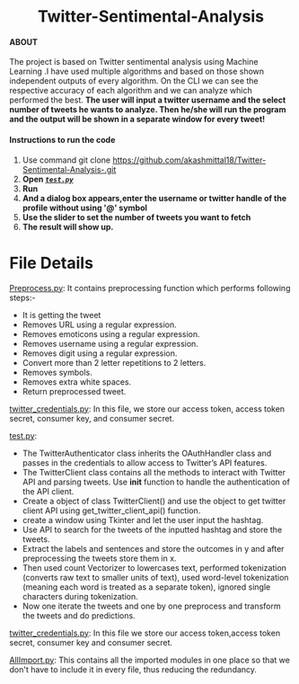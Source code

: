 
<h1 align="center">Twitter-Sentimental-Analysis</h1>

#### ABOUT

The project is based on Twitter sentimental analysis using Machine Learning .I have used multiple algorithms and based on those shown independent outputs of every algorithm. On the CLI we can see the respective accuracy of each algorithm and we can analyze which performed the best. **The user will input a twitter username and the select number of tweets he wants to analyze. Then he/she will run the program and the output will be shown in a separate window for every tweet!**

#### Instructions to run the code
1. Use command git clone https://github.com/akashmittal18/Twitter-Sentimental-Analysis-.git
2. **Open [_`test.py`_](https://github.com/akashmittal18/Twitter-Sentimental-Analysis-/blob/master/test.py)**
3. **Run**
4. **And a dialog box appears,enter the username or twitter handle of the profile without using '@' symbol**
5. **Use the slider to set the number of tweets you want to fetch**
6. **The result will show up.**

# File Details

<a href="https://github.com/akashmittal18/Twitter-Sentimental-Analysis-/blob/master/PreProcess.py">Preprocess.py</a>: It contains preprocessing function which performs following steps:- 
- It is getting the tweet  
- Removes URL using a regular expression.
- Removes emoticons using a regular expression.
- Removes username using a regular expression.
- Removes digit using a regular expression.
- Convert more than 2 letter repetitions to 2 letters.
- Removes symbols.
- Removes extra white spaces.
- Return preprocessed tweet.

<a href="https://github.com/akashmittal18/Twitter-Sentimental-Analysis-/blob/master/twitter_credentials.py">twitter_credentials.py</a>: 
In this file, we store our access token, access token secret, consumer key, and consumer secret.

<a href="https://github.com/akashmittal18/Twitter-Sentimental-Analysis-/blob/master/test.py">test.py</a>: 
- The TwitterAuthenticator class inherits the OAuthHandler class and passes in the credentials to allow access to Twitter’s API features.
- The TwitterClient class contains all the methods to interact with Twitter API and parsing tweets. Use __init__ function to handle the authentication of the API client.
- Create a object of class TwitterClient() and use the object to get twitter client API using get_twitter_client_api() function.
- create a window using Tkinter and let the user input the hashtag.
- Use API to search for the tweets of the inputted hashtag and store the tweets.
- Extract the labels and sentences and store the outcomes in y and after preprocessing the tweets store them in x.
- Then used count Vectorizer to lowercases text, performed tokenization (converts raw text to smaller units of text), used word-level tokenization (meaning each word is treated as a separate token), ignored single characters during tokenization.
- Now one iterate the tweets and one by one preprocess and transform the tweets and do predictions.

<a href="https://github.com/akashmittal18/Twitter-Sentimental-Analysis-/blob/master/twitter_credentials.py">twitter_credentials.py</a>: In this file we store our access token,access token secret, consumer key and consumer secret.

<a href="https://github.com/akashmittal18/Twitter-Sentimental-Analysis-/blob/master/AllImport.py">AllImport.py</a>: This contains all the imported modules in one place so that we don't have to include it in every file, thus reducing the redundancy.

